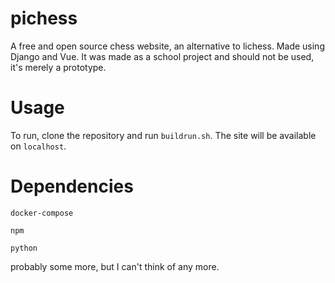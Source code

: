 # pichess

A free and open source chess website, an alternative to lichess. Made using Django and Vue.
It was made as a school project and should not be used, it's merely a prototype.

# Usage

To run, clone the repository and run `buildrun.sh`. The site will be available on `localhost`.

# Dependencies

`docker-compose`

`npm`

`python`

probably some more, but I can't think of any more.
